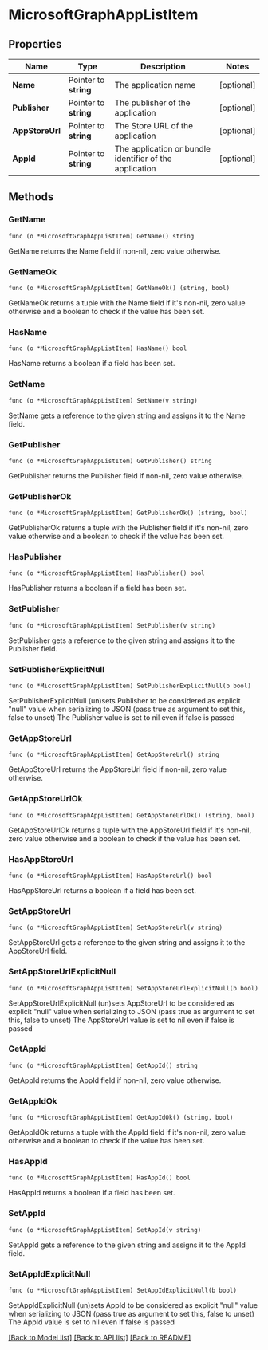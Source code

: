# MicrosoftGraphAppListItem

## Properties

Name | Type | Description | Notes
------------ | ------------- | ------------- | -------------
**Name** | Pointer to **string** | The application name | [optional] 
**Publisher** | Pointer to **string** | The publisher of the application | [optional] 
**AppStoreUrl** | Pointer to **string** | The Store URL of the application | [optional] 
**AppId** | Pointer to **string** | The application or bundle identifier of the application | [optional] 

## Methods

### GetName

`func (o *MicrosoftGraphAppListItem) GetName() string`

GetName returns the Name field if non-nil, zero value otherwise.

### GetNameOk

`func (o *MicrosoftGraphAppListItem) GetNameOk() (string, bool)`

GetNameOk returns a tuple with the Name field if it's non-nil, zero value otherwise
and a boolean to check if the value has been set.

### HasName

`func (o *MicrosoftGraphAppListItem) HasName() bool`

HasName returns a boolean if a field has been set.

### SetName

`func (o *MicrosoftGraphAppListItem) SetName(v string)`

SetName gets a reference to the given string and assigns it to the Name field.

### GetPublisher

`func (o *MicrosoftGraphAppListItem) GetPublisher() string`

GetPublisher returns the Publisher field if non-nil, zero value otherwise.

### GetPublisherOk

`func (o *MicrosoftGraphAppListItem) GetPublisherOk() (string, bool)`

GetPublisherOk returns a tuple with the Publisher field if it's non-nil, zero value otherwise
and a boolean to check if the value has been set.

### HasPublisher

`func (o *MicrosoftGraphAppListItem) HasPublisher() bool`

HasPublisher returns a boolean if a field has been set.

### SetPublisher

`func (o *MicrosoftGraphAppListItem) SetPublisher(v string)`

SetPublisher gets a reference to the given string and assigns it to the Publisher field.

### SetPublisherExplicitNull

`func (o *MicrosoftGraphAppListItem) SetPublisherExplicitNull(b bool)`

SetPublisherExplicitNull (un)sets Publisher to be considered as explicit "null" value
when serializing to JSON (pass true as argument to set this, false to unset)
The Publisher value is set to nil even if false is passed
### GetAppStoreUrl

`func (o *MicrosoftGraphAppListItem) GetAppStoreUrl() string`

GetAppStoreUrl returns the AppStoreUrl field if non-nil, zero value otherwise.

### GetAppStoreUrlOk

`func (o *MicrosoftGraphAppListItem) GetAppStoreUrlOk() (string, bool)`

GetAppStoreUrlOk returns a tuple with the AppStoreUrl field if it's non-nil, zero value otherwise
and a boolean to check if the value has been set.

### HasAppStoreUrl

`func (o *MicrosoftGraphAppListItem) HasAppStoreUrl() bool`

HasAppStoreUrl returns a boolean if a field has been set.

### SetAppStoreUrl

`func (o *MicrosoftGraphAppListItem) SetAppStoreUrl(v string)`

SetAppStoreUrl gets a reference to the given string and assigns it to the AppStoreUrl field.

### SetAppStoreUrlExplicitNull

`func (o *MicrosoftGraphAppListItem) SetAppStoreUrlExplicitNull(b bool)`

SetAppStoreUrlExplicitNull (un)sets AppStoreUrl to be considered as explicit "null" value
when serializing to JSON (pass true as argument to set this, false to unset)
The AppStoreUrl value is set to nil even if false is passed
### GetAppId

`func (o *MicrosoftGraphAppListItem) GetAppId() string`

GetAppId returns the AppId field if non-nil, zero value otherwise.

### GetAppIdOk

`func (o *MicrosoftGraphAppListItem) GetAppIdOk() (string, bool)`

GetAppIdOk returns a tuple with the AppId field if it's non-nil, zero value otherwise
and a boolean to check if the value has been set.

### HasAppId

`func (o *MicrosoftGraphAppListItem) HasAppId() bool`

HasAppId returns a boolean if a field has been set.

### SetAppId

`func (o *MicrosoftGraphAppListItem) SetAppId(v string)`

SetAppId gets a reference to the given string and assigns it to the AppId field.

### SetAppIdExplicitNull

`func (o *MicrosoftGraphAppListItem) SetAppIdExplicitNull(b bool)`

SetAppIdExplicitNull (un)sets AppId to be considered as explicit "null" value
when serializing to JSON (pass true as argument to set this, false to unset)
The AppId value is set to nil even if false is passed

[[Back to Model list]](../README.md#documentation-for-models) [[Back to API list]](../README.md#documentation-for-api-endpoints) [[Back to README]](../README.md)


